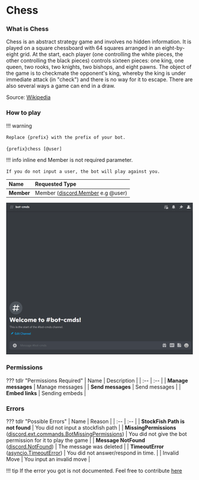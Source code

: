 # Chess

### What is Chess

Chess is an abstract strategy game and involves no hidden information. It is played on a square chessboard with 64 squares arranged in an eight-by-eight grid. At the start, each player (one controlling the white pieces, the other controlling the black pieces) controls sixteen pieces: one king, one queen, two rooks, two knights, two bishops, and eight pawns. The object of the game is to checkmate the opponent's king, whereby the king is under immediate attack (in "check") and there is no way for it to escape. There are also several ways a game can end in a draw.

Source: [Wikipedia](https://en.wikipedia.org/wiki/Chess)

### How to play

!!! warning

    Replace {prefix} with the prefix of your bot.

`{prefix}chess [@user]`

!!! info  inline end
    Member is not required parameter.

    If you do not input a user, the bot will play against you.

| Name | Requested Type |
| :-- | :-- |
| **Member** | Member ([discord.Member](https://discordpy.readthedocs.io/en/latest/api.html?highlight=member#discord.Member) e.g @user) |

![Sample](../src/screenshots/chess.gif)

### Permissions

??? tdlr "Permissions Required"
    | Name | Description |
    | :-- | :-- |
    | **Manage messages** | Manage messages |
    | **Send messages** | Send messages |
    | **Embed links** | Sending embeds |

### Errors

??? tdlr "Possible Errors"
    | Name | Reason |
    | :-- | :-- |
    | **StockFish Path is not found** | You did not input a stockfish path |
    | **MissingPermissions** ([discord.ext.commands.BotMissingPermissions](https://discordpy.readthedocs.io/en/latest/ext/commands/api.html?highlight=missing#discord.ext.commands.BotMissingPermissions)) | You did not give the bot permission for it to play the game |
    | **Message NotFound** ([discord.NotFound](https://discordpy.readthedocs.io/en/latest/api.html?highlight=notfound#discord.NotFound)) | The message was deleted |
    | **TimeoutError** ([asyncio.TimeoutError](https://docs.python.org/3/library/asyncio-exceptions.html?highlight=timeouterror#asyncio.TimeoutError)) | You did not answer/respond in time. |
    | Invalid Move | You input an invalid move |

!!! tip
    If the error you got is not documented. Feel free to contribute [here](https://github.com/andrewthederp/Disgames/docs/mixins/chess.md)
